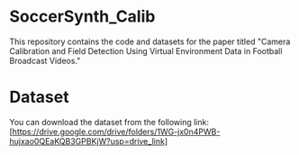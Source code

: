 # SoccerSynth_Calib
This repository contains the code and datasets for the paper titled "Camera Calibration and Field Detection Using Virtual Environment Data in Football Broadcast Videos."

# Dataset
You can download the dataset from the following link: [https://drive.google.com/drive/folders/1WG-jx0n4PWB-hujxao0QEaKQB3GPBKjW?usp=drive_link]
